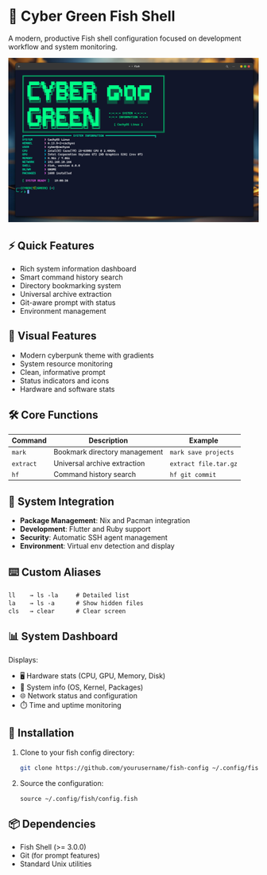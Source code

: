 # 🌿 Cyber Green Fish Shell

A modern, productive Fish shell configuration focused on development workflow and system monitoring.

![Fish Shell Preview](./assets/images/image3.png)

## ⚡ Quick Features

- Rich system information dashboard
- Smart command history search
- Directory bookmarking system
- Universal archive extraction
- Git-aware prompt with status
- Environment management

## 🎨 Visual Features

- Modern cyberpunk theme with gradients
- System resource monitoring
- Clean, informative prompt
- Status indicators and icons
- Hardware and software stats

## 🛠 Core Functions

| Command    | Description                          | Example                |
|------------|--------------------------------------|------------------------|
| `mark`     | Bookmark directory management        | `mark save projects`   |
| `extract`  | Universal archive extraction         | `extract file.tar.gz`  |
| `hf`       | Command history search               | `hf git commit`        |

## 🔧 System Integration

- **Package Management**: Nix and Pacman integration
- **Development**: Flutter and Ruby support
- **Security**: Automatic SSH agent management
- **Environment**: Virtual env detection and display

## ⌨️ Custom Aliases

```fish
ll    → ls -la     # Detailed list
la    → ls -a      # Show hidden files
cls   → clear      # Clear screen
```

## 📊 System Dashboard

Displays:
- 🖥️ Hardware stats (CPU, GPU, Memory, Disk)
- 🔧 System info (OS, Kernel, Packages)
- 🌐 Network status and configuration
- ⏱️ Time and uptime monitoring

## 🚀 Installation

1. Clone to your fish config directory:
   ```bash
   git clone https://github.com/yourusername/fish-config ~/.config/fish
   ```
2. Source the configuration:
   ```fish
   source ~/.config/fish/config.fish
   ```

## 📦 Dependencies

- Fish Shell (>= 3.0.0)
- Git (for prompt features)
- Standard Unix utilities
